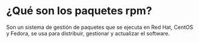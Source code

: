 # ¿Qué son los paquetes rpm?
Son un sistema de gestión de paquetes que se ejecuta en Red Hat, CentOS y Fedora, se usa para distribuir, gestionar y actualizar el software.
